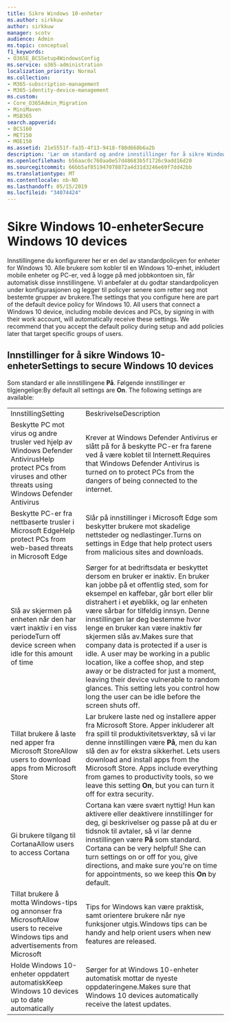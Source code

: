 ```yaml
---
title: Sikre Windows 10-enheter
ms.author: sirkkuw
author: sirkkuw
manager: scotv
audience: Admin
ms.topic: conceptual
f1_keywords:
- O365E_BCSSetup4WindowsConfig
ms.service: o365-administration
localization_priority: Normal
ms.collection:
- M365-subscription-management
- M365-identity-device-management
ms.custom:
- Core_O365Admin_Migration
- MiniMaven
- MSB365
search.appverid:
- BCS160
- MET150
- MOE150
ms.assetid: 21e5551f-fa35-4f13-9418-f80d668b6a2b
description: 'Lær om standard og andre innstillinger for å sikre Windows 10 enheter. '
ms.openlocfilehash: b56aac0c760aa0e57d48683b5f1726c9add16d20
ms.sourcegitcommit: 66bb5af851947078872a4d31d3246e69f7dd42bb
ms.translationtype: MT
ms.contentlocale: nb-NO
ms.lasthandoff: 05/15/2019
ms.locfileid: "34074424"
---
```

# <a name="secure-windows-10-devices"></a><span data-ttu-id="f2a9b-103">Sikre Windows 10-enheter</span><span class="sxs-lookup"><span data-stu-id="f2a9b-103">Secure Windows 10 devices</span></span>

<span data-ttu-id="f2a9b-p101">Innstillingene du konfigurerer her er en del av standardpolicyen for enheter for Windows 10. Alle brukere som kobler til en Windows 10-enhet, inkludert mobile enheter og PC-er, ved å logge på med jobbkontoen sin, får automatisk disse innstillingene. Vi anbefaler at du godtar standardpolicyen under konfigurasjonen og legger til policyer senere som retter seg mot bestemte grupper av brukere.</span><span class="sxs-lookup"><span data-stu-id="f2a9b-p101">The settings that you configure here are part of the default device policy for Windows 10. All users that connect a Windows 10 device, including mobile devices and PCs, by signing in with their work account, will automatically receive these settings. We recommend that you accept the default policy during setup and add policies later that target specific groups of users.</span></span>
  
## <a name="settings-to-secure-windows-10-devices"></a><span data-ttu-id="f2a9b-107">Innstillinger for å sikre Windows 10-enheter</span><span class="sxs-lookup"><span data-stu-id="f2a9b-107">Settings to secure Windows 10 devices</span></span>

<span data-ttu-id="f2a9b-p102">Som standard er alle innstillingene **På**. Følgende innstillinger er tilgjengelige:</span><span class="sxs-lookup"><span data-stu-id="f2a9b-p102">By default all settings are **On**. The following settings are available:</span></span>
  
|||
|:-----|:-----|
|<span data-ttu-id="f2a9b-110">Innstilling</span><span class="sxs-lookup"><span data-stu-id="f2a9b-110">Setting</span></span>  <br/> |<span data-ttu-id="f2a9b-111">Beskrivelse</span><span class="sxs-lookup"><span data-stu-id="f2a9b-111">Description</span></span>  <br/> |
|<span data-ttu-id="f2a9b-112">Beskytte PC mot virus og andre trusler ved hjelp av Windows Defender Antivirus</span><span class="sxs-lookup"><span data-stu-id="f2a9b-112">Help protect PCs from viruses and other threats using Windows Defender Antivirus</span></span>  <br/> |<span data-ttu-id="f2a9b-113">Krever at Windows Defender Antivirus er slått på for å beskytte PC-er fra farene ved å være koblet til Internett.</span><span class="sxs-lookup"><span data-stu-id="f2a9b-113">Requires that Windows Defender Antivirus is turned on to protect PCs from the dangers of being connected to the internet.</span></span>  <br/> |
|<span data-ttu-id="f2a9b-114">Beskytte PC-er fra nettbaserte trusler i Microsoft Edge</span><span class="sxs-lookup"><span data-stu-id="f2a9b-114">Help protect PCs from web-based threats in Microsoft Edge</span></span>  <br/> |<span data-ttu-id="f2a9b-115">Slår på innstillinger i Microsoft Edge som beskytter brukere mot skadelige nettsteder og nedlastinger.</span><span class="sxs-lookup"><span data-stu-id="f2a9b-115">Turns on settings in Edge that help protect users from malicious sites and downloads.</span></span>  <br/> |
|<span data-ttu-id="f2a9b-116">Slå av skjermen på enheten når den har vært inaktiv i en viss periode</span><span class="sxs-lookup"><span data-stu-id="f2a9b-116">Turn off device screen when idle for this amount of time</span></span>  <br/> |<span data-ttu-id="f2a9b-p103">Sørger for at bedriftsdata er beskyttet dersom en bruker er inaktiv. En bruker kan jobbe på et offentlig sted, som for eksempel en kaffebar, går bort eller blir distrahert i et øyeblikk, og lar enheten være sårbar for tilfeldig innsyn. Denne innstillingen lar deg bestemme hvor lenge en bruker kan være inaktiv før skjermen slås av.</span><span class="sxs-lookup"><span data-stu-id="f2a9b-p103">Makes sure that company data is protected if a user is idle. A user may be working in a public location, like a coffee shop, and step away or be distracted for just a moment, leaving their device vulnerable to random glances. This setting lets you control how long the user can be idle before the screen shuts off.</span></span>  <br/> |
|<span data-ttu-id="f2a9b-120">Tillat brukere å laste ned apper fra Microsoft Store</span><span class="sxs-lookup"><span data-stu-id="f2a9b-120">Allow users to download apps from Microsoft Store</span></span>  <br/> |<span data-ttu-id="f2a9b-p104">Lar brukere laste ned og installere apper fra Microsoft Store. Apper inkluderer alt fra spill til produktivitetsverktøy, så vi lar denne innstillingen være **På**, men du kan slå den av for ekstra sikkerhet.  </span><span class="sxs-lookup"><span data-stu-id="f2a9b-p104">Lets users download and install apps from the Microsoft Store. Apps include everything from games to productivity tools, so we leave this setting **On**, but you can turn it off for extra security.  </span></span><br/> |
|<span data-ttu-id="f2a9b-123">Gi brukere tilgang til Cortana</span><span class="sxs-lookup"><span data-stu-id="f2a9b-123">Allow users to access Cortana</span></span>  <br/> |<span data-ttu-id="f2a9b-p105">Cortana kan være svært nyttig! Hun kan aktivere eller deaktivere innstillinger for deg, gi beskrivelser og passe på at du er tidsnok til avtaler, så vi lar denne innstillingen være **På** som standard.  </span><span class="sxs-lookup"><span data-stu-id="f2a9b-p105">Cortana can be very helpful! She can turn settings on or off for you, give directions, and make sure you're on time for appointments, so we keep this **On** by default.  </span></span><br/> |
|<span data-ttu-id="f2a9b-126">Tillat brukere å motta Windows-tips og annonser fra Microsoft</span><span class="sxs-lookup"><span data-stu-id="f2a9b-126">Allow users to receive Windows tips and advertisements from Microsoft</span></span>  <br/> |<span data-ttu-id="f2a9b-127">Tips for Windows kan være praktisk, samt orientere brukere når nye funksjoner utgis.</span><span class="sxs-lookup"><span data-stu-id="f2a9b-127">Windows tips can be handy and help orient users when new features are released.</span></span>  <br/> |
|<span data-ttu-id="f2a9b-128">Holde Windows 10-enheter oppdatert automatisk</span><span class="sxs-lookup"><span data-stu-id="f2a9b-128">Keep Windows 10 devices up to date automatically</span></span>  <br/> |<span data-ttu-id="f2a9b-129">Sørger for at Windows 10-enheter automatisk mottar de nyeste oppdateringene.</span><span class="sxs-lookup"><span data-stu-id="f2a9b-129">Makes sure that Windows 10 devices automatically receive the latest updates.</span></span>  <br/> |
   

